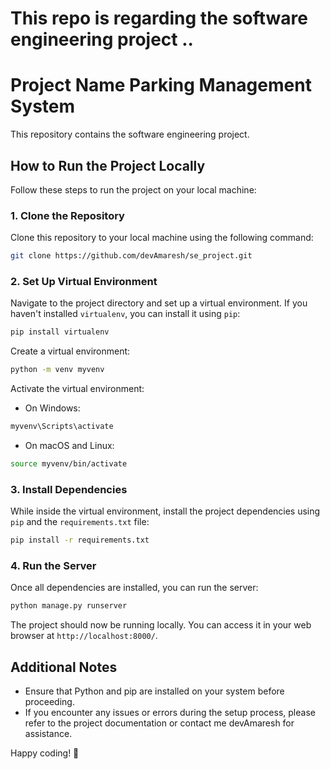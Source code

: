# This repo is regarding the software engineering project ..

# Project Name Parking Management System
This repository contains the software engineering project.

## How to Run the Project Locally

Follow these steps to run the project on your local machine:

### 1. Clone the Repository

Clone this repository to your local machine using the following command:

```bash
git clone https://github.com/devAmaresh/se_project.git
```

### 2. Set Up Virtual Environment

Navigate to the project directory and set up a virtual environment. If you haven't installed `virtualenv`, you can install it using `pip`:

```bash
pip install virtualenv
```

Create a virtual environment:

```bash
python -m venv myvenv
```

Activate the virtual environment:

- On Windows:
```bash
myvenv\Scripts\activate
```

- On macOS and Linux:
```bash
source myvenv/bin/activate
```

### 3. Install Dependencies

While inside the virtual environment, install the project dependencies using `pip` and the `requirements.txt` file:

```bash
pip install -r requirements.txt
```

### 4. Run the Server

Once all dependencies are installed, you can run the server:

```bash
python manage.py runserver
```

The project should now be running locally. You can access it in your web browser at `http://localhost:8000/`.

## Additional Notes

- Ensure that Python and pip are installed on your system before proceeding.
- If you encounter any issues or errors during the setup process, please refer to the project documentation or contact me devAmaresh for assistance.

Happy coding! 🚀
